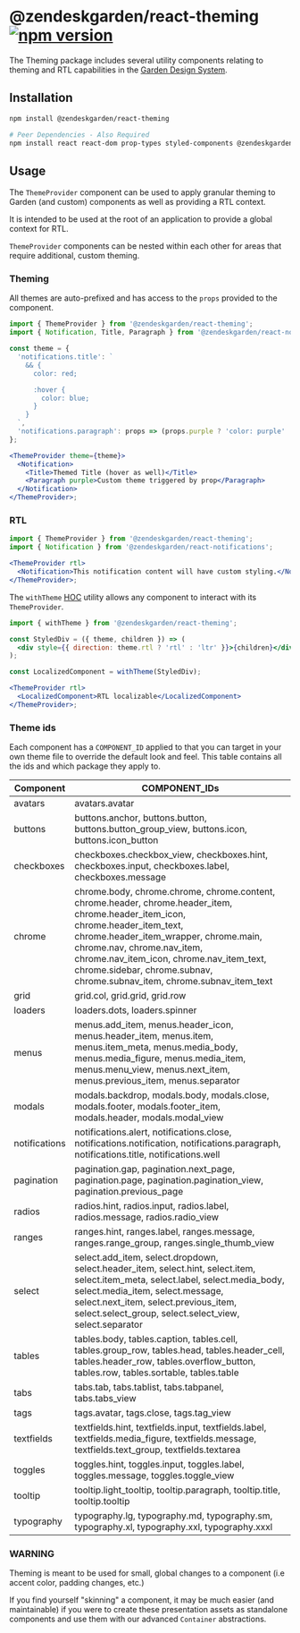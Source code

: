 # @zendeskgarden/react-theming [![npm version](https://img.shields.io/npm/v/@zendeskgarden/react-theming.svg?style=flat-square)](https://www.npmjs.com/package/@zendeskgarden/react-theming)

The Theming package includes several utility components relating to theming
and RTL capabilities in the [Garden Design System](https://zendeskgarden.github.io/).

## Installation

```sh
npm install @zendeskgarden/react-theming

# Peer Dependencies - Also Required
npm install react react-dom prop-types styled-components @zendeskgarden/react-theming
```

## Usage

The `ThemeProvider` component can be used to apply granular theming to
Garden (and custom) components as well as providing a RTL context.

It is intended to be used at the root of an application to provide a global
context for RTL.

`ThemeProvider` components can be nested within each other for areas that require
additional, custom theming.

### Theming

All themes are auto-prefixed and has access to the `props` provided to the component.

```jsx static
import { ThemeProvider } from '@zendeskgarden/react-theming';
import { Notification, Title, Paragraph } from '@zendeskgarden/react-notifications';

const theme = {
  'notifications.title': `
    && {
      color: red;

      :hover {
        color: blue;
      }
    }
  `,
  'notifications.paragraph': props => (props.purple ? 'color: purple' : '')
};

<ThemeProvider theme={theme}>
  <Notification>
    <Title>Themed Title (hover as well)</Title>
    <Paragraph purple>Custom theme triggered by prop</Paragraph>
  </Notification>
</ThemeProvider>;
```

### RTL

```jsx static
import { ThemeProvider } from '@zendeskgarden/react-theming';
import { Notification } from '@zendeskgarden/react-notifications';

<ThemeProvider rtl>
  <Notification>This notification content will have custom styling.</Notification>
</ThemeProvider>;
```

The `withTheme` [HOC](https://reactjs.org/docs/higher-order-components.html) utility
allows any component to interact with its `ThemeProvider`.

```jsx static
import { withTheme } from '@zendeskgarden/react-theming';

const StyledDiv = ({ theme, children }) => (
  <div style={{ direction: theme.rtl ? 'rtl' : 'ltr' }}>{children}</div>
);

const LocalizedComponent = withTheme(StyledDiv);

<ThemeProvider rtl>
  <LocalizedComponent>RTL localizable</LocalizedComponent>
</ThemeProvider>;
```

### Theme ids

Each component has a `COMPONENT_ID` applied to that you can target in your own theme
file to override the default look and feel. This table contains all the ids and which
package they apply to.

| Component | COMPONENT_IDs |
|-----------|---------------|
| avatars | avatars.avatar |
| buttons | buttons.anchor, buttons.button, buttons.button&zwnj;_group_view, buttons.icon, buttons.icon_button |
| checkboxes | checkboxes.checkbox&zwnj;_view, checkboxes.hint, checkboxes.input, checkboxes.label, checkboxes.message |
| chrome | chrome.body, chrome.chrome, chrome.content, chrome.header, chrome.header&zwnj;_item, chrome.header_item_icon, chrome.header_item_text, chrome.header_item_wrapper, chrome.main, chrome.nav, chrome.nav_item, chrome.nav_item_icon, chrome.nav_item_text, chrome.sidebar, chrome.subnav, chrome.subnav_item, chrome.subnav_item_text |
| grid | grid.col, grid.grid, grid.row |
| loaders | loaders.dots, loaders.spinner |
| menus | menus.add&zwnj;_item, menus.header_icon, menus.header_item, menus.item, menus.item_meta, menus.media_body, menus.media_figure, menus.media_item, menus.menu_view, menus.next_item, menus.previous_item, menus.separator |
| modals | modals.backdrop, modals.body, modals.close, modals.footer, modals.footer&zwnj;_item, modals.header, modals.modal_view |
| notifications | notifications.alert, notifications.close, notifications.notification, notifications.paragraph, notifications.title, notifications.well |
| pagination | pagination.gap, pagination.next&zwnj;_page, pagination.page, pagination.pagination_view, pagination.previous_page |
| radios | radios.hint, radios.input, radios.label, radios.message, radios.radio&zwnj;_view |
| ranges | ranges.hint, ranges.label, ranges.message, ranges.range&zwnj;_group, ranges.single_thumb_view |
| select | select.add&zwnj;_item, select.dropdown, select.header_item, select.hint, select.item, select.item_meta, select.label, select.media_body, select.media_item, select.message, select.next_item, select.previous_item, select.select_group, select.select_view, select.separator |
| tables | tables.body, tables.caption, tables.cell, tables.group&zwnj;_row, tables.head, tables.header_cell, tables.header_row, tables.overflow_button, tables.row, tables.sortable, tables.table |
| tabs | tabs.tab, tabs.tablist, tabs.tabpanel, tabs.tabs&zwnj;_view |
| tags | tags.avatar, tags.close, tags.tag&zwnj;_view |
| textfields | textfields.hint, textfields.input, textfields.label, textfields.media&zwnj;_figure, textfields.message, textfields.text_group, textfields.textarea |
| toggles | toggles.hint, toggles.input, toggles.label, toggles.message, toggles.toggle&zwnj;_view |
| tooltip | tooltip.light&zwnj;_tooltip, tooltip.paragraph, tooltip.title, tooltip.tooltip |
| typography | typography.lg, typography.md, typography.sm, typography.xl, typography.xxl, typography.xxxl |

### WARNING

Theming is meant to be used for small, global changes to a component
(i.e accent color, padding changes, etc.)

If you find yourself "skinning" a component, it may be much easier (and maintainable)
if you were to create these presentation assets as standalone components and use
them with our advanced `Container` abstractions.
